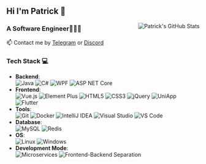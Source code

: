## Hi I'm Patrick 👋

<img style="max-width: 450px" align="right" src="https://github-readme-stats.vercel.app/api?username=patrick12138&show_icons=true&theme=buefy&include_all_commits=true&hide=contribs,issues" alt="Patrick's GitHub Stats"/>

### A Software Engineer👨🏻‍💻
📫 Contact me by  [Telegram](https://t.me/Patrick12138) or [Discord](https://discord.com/users/692627283286163458)

### Tech Stack 💻
- **Backend**:  
  ![Java](https://img.shields.io/badge/Java-ED8B00?style=flat&logo=java&logoColor=white) ![C#](https://img.shields.io/badge/C%23-239120?style=flat&logo=c-sharp&logoColor=white)  ![WPF](https://img.shields.io/badge/WPF-512BD4?style=flat&logo=dotnet&logoColor=white) ![ASP NET Core](https://img.shields.io/badge/ASP.NET%20Core-512BD4?style=flat&logo=dotnet&logoColor=white)
- **Frontend**:  
  ![Vue.js](https://img.shields.io/badge/Vue.js-35495E?style=flat&logo=vue.js&logoColor=4FC08D) ![Element Plus](https://img.shields.io/badge/Element%20Plus-409EFF?style=flat&logo=element&logoColor=white) ![HTML5](https://img.shields.io/badge/HTML5-E34F26?style=flat&logo=html5&logoColor=white) ![CSS3](https://img.shields.io/badge/CSS3-1572B6?style=flat&logo=css3&logoColor=white) ![jQuery](https://img.shields.io/badge/jQuery-0769AD?style=flat&logo=jquery&logoColor=white) ![UniApp](https://img.shields.io/badge/UniApp-2BD860?style=flat&logo=uniapp&logoColor=white) ![Flutter](https://img.shields.io/badge/Flutter-02569B?style=flat&logo=flutter&logoColor=white)
- **Tools**:  
  ![Git](https://img.shields.io/badge/Git-F05032?style=flat&logo=git&logoColor=white) ![Docker](https://img.shields.io/badge/Docker-2496ED?style=flat&logo=docker&logoColor=white) ![IntelliJ IDEA](https://img.shields.io/badge/IntelliJ%20IDEA-000000?style=flat&logo=intellij-idea&logoColor=white) ![Visual Studio](https://img.shields.io/badge/Visual%20Studio-5C2D91?style=flat&logo=visual-studio&logoColor=white) ![VS Code](https://img.shields.io/badge/VS%20Code-007ACC?style=flat&logo=visual-studio-code&logoColor=white) 
- **Database**:  
  ![MySQL](https://img.shields.io/badge/MySQL-4479A1?style=flat&logo=mysql&logoColor=white) ![Redis](https://img.shields.io/badge/Redis-DC382D?style=flat&logo=redis&logoColor=white)
- **OS**:  
  ![Linux](https://img.shields.io/badge/Linux-FCC624?style=flat&logo=linux&logoColor=black) ![Windows](https://img.shields.io/badge/Windows-0078D6?style=flat&logo=windows&logoColor=white)
- **Development Mode**:  
  ![Microservices](https://img.shields.io/badge/Microservices-20232A?style=flat&logo=microservices&logoColor=white) ![Frontend-Backend Separation](https://img.shields.io/badge/Frontend--Backend%20Separation-20232A?style=flat&logo=web&logoColor=white)
